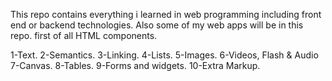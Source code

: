 This repo contains everything i learned in web programming including front end or backend technologies.
Also some of my web apps will be in this repo.
first of all HTML components.

1-Text. 
2-Semantics. 
3-Linking.
4-Lists.
5-Images.
6-Videos, Flash & Audio
7-Canvas.
8-Tables.
9-Forms and widgets. 
10-Extra Markup.
